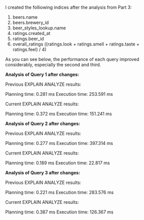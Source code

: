 I created the folliowing indices after the analysis from Part 3:

1. beers.name
2. beers.brewery_id
3. beer_styles_lookup.name
4. ratings.created_at
5. ratings.beer_id
6. overall_ratings ((ratings.look + ratings.smell + ratings.taste + ratings.feel) / 4)

As you can see below, the performance of each query improved considerably, especially the second and third.

**Analysis of Query 1 after changes:**

Previous EXPLAIN ANALYZE results:

Planning time: 0.281 ms
Execution time: 253.591 ms

Current EXPLAIN ANALYZE results:

Planning time: 0.372 ms
Execution time: 151.241 ms

**Analysis of Query 2 after changes:**

Previous EXPLAIN ANALYZE results:

Planning time: 0.277 ms
Execution time: 397.314 ms

Current EXPLAIN ANALYZE results:

Planning time: 0.189 ms
Execution time: 22.817 ms

**Analysis of Query 3 after changes:**

Previous EXPLAIN ANALYZE results:

Planning time: 0.221 ms
Execution time: 283.576 ms

Current EXPLAIN ANALYZE results:

Planning time: 0.387 ms
Execution time: 126.367 ms
